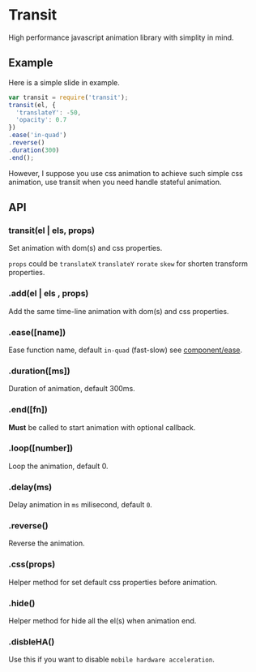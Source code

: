# Transit

High performance javascript animation library with simplity in mind.

## Example

Here is a simple slide in example.

``` js
var transit = require('transit');
transit(el, {
  'translateY': -50,
  'opacity': 0.7
})
.ease('in-quad')
.reverse()
.duration(300)
.end();
```

However, I suppose you use css animation to achieve such simple css animation, use transit when you need handle stateful animation.

## API

### transit(el | els, props)

Set animation with dom(s) and css properties.

`props` could be `translateX` `translateY` `rorate` `skew` for shorten transform properties.

### .add(el | els , props)

Add the same time-line animation with dom(s) and css properties.

### .ease([name])

Ease function name, default `in-quad` (fast-slow) see [component/ease](https://github.com/component/ease).

### .duration([ms])

Duration of animation, default 300ms.

### .end([fn])

**Must** be called to start animation with optional callback.

### .loop([number])

Loop the animation, default 0.

### .delay(ms)

Delay animation in `ms` milisecond, default `0`.

### .reverse()

Reverse the animation.

### .css(props)

Helper method for set default css properties before animation.

### .hide()

Helper method for hide all the el(s) when animation end.

### .disbleHA()

Use this if you want to disable `mobile hardware acceleration`.
